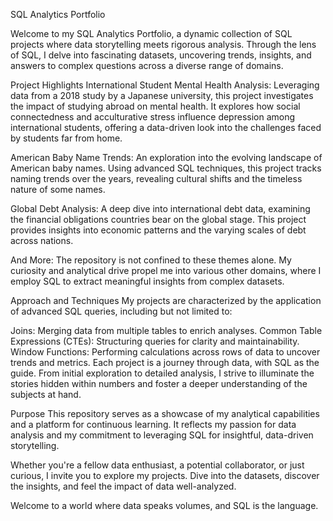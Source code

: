 SQL Analytics Portfolio

Welcome to my SQL Analytics Portfolio, a dynamic collection of SQL projects where data storytelling meets rigorous analysis. Through the lens of SQL, I delve into fascinating datasets, uncovering trends, insights, and answers to complex questions across a diverse range of domains.

Project Highlights
International Student Mental Health Analysis: Leveraging data from a 2018 study by a Japanese university, this project investigates the impact of studying abroad on mental health. It explores how social connectedness and acculturative stress influence depression among international students, offering a data-driven look into the challenges faced by students far from home.

American Baby Name Trends: An exploration into the evolving landscape of American baby names. Using advanced SQL techniques, this project tracks naming trends over the years, revealing cultural shifts and the timeless nature of some names.

Global Debt Analysis: A deep dive into international debt data, examining the financial obligations countries bear on the global stage. This project provides insights into economic patterns and the varying scales of debt across nations.

And More: The repository is not confined to these themes alone. My curiosity and analytical drive propel me into various other domains, where I employ SQL to extract meaningful insights from complex datasets.

Approach and Techniques
My projects are characterized by the application of advanced SQL queries, including but not limited to:

Joins: Merging data from multiple tables to enrich analyses.
Common Table Expressions (CTEs): Structuring queries for clarity and maintainability.
Window Functions: Performing calculations across rows of data to uncover trends and metrics.
Each project is a journey through data, with SQL as the guide. From initial exploration to detailed analysis, I strive to illuminate the stories hidden within numbers and foster a deeper understanding of the subjects at hand.

Purpose
This repository serves as a showcase of my analytical capabilities and a platform for continuous learning. It reflects my passion for data analysis and my commitment to leveraging SQL for insightful, data-driven storytelling.

Whether you're a fellow data enthusiast, a potential collaborator, or just curious, I invite you to explore my projects. Dive into the datasets, discover the insights, and feel the impact of data well-analyzed.

Welcome to a world where data speaks volumes, and SQL is the language.

